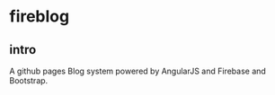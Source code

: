 fireblog
===

intro
---
A github pages Blog system powered by AngularJS and Firebase and Bootstrap.
